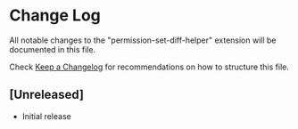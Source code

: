 # Change Log

All notable changes to the "permission-set-diff-helper" extension will be documented in this file.

Check [Keep a Changelog](http://keepachangelog.com/) for recommendations on how to structure this file.

## [Unreleased]

- Initial release